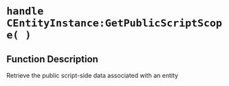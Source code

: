 # `handle CEntityInstance:GetPublicScriptScope( )`
## Function Description
Retrieve the public script-side data associated with an entity
